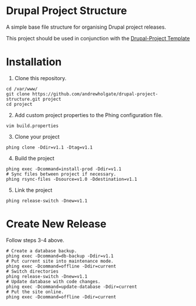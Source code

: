 # Drupal Project Structure

A simple base file structure for organising Drupal project releases.

This project should be used in conjunction with the [Drupal-Project Template](https://github.com/andrewholgate/drupal-project-template)

# Installation

1. Clone this repository.

```
cd /var/www/
git clone https://github.com/andrewholgate/drupal-project-structure.git project
cd project
```

2. Add custom project properties to the Phing configuration file.

```
vim build.properties
```

3. Clone your project

```
phing clone -Ddir=v1.1 -Dtag=v1.1
```

4. Build the project

```
phing exec -Dcommand=install-prod -Ddir=v1.1
# Sync files between project if necessary.
phing rsync-files -Dsource=v1.0 -Ddestination=v1.1
```

5. Link the project

```
phing release-switch -Dnew=v1.1
```

# Create New Release

Follow steps 3-4 above.

```
# Create a database backup.
phing exec -Dcommand=db-backup -Ddir=v1.1
# Put current site into maintenance mode.
phing exec -Dcommand=offline -Ddir=current
# Switch directories
phing release-switch -Dnew=v1.1
# Update database with code changes.
phing exec -Dcommand=update-database -Ddir=current
# Put the site online.
phing exec -Dcommand=offline -Ddir=current
```
